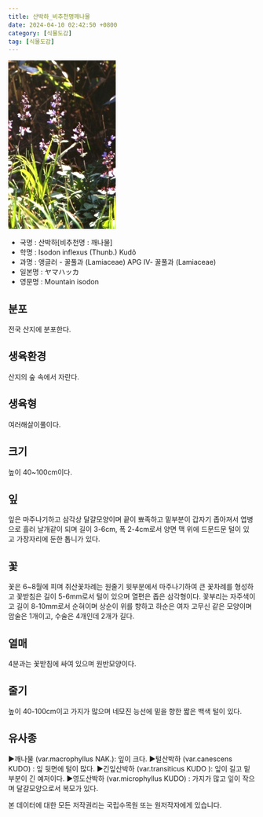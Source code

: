 ```yaml
---
title: 산박하_비추천명깨나물
date: 2024-04-10 02:42:50 +0800
category: [식물도감]
tag: [식물도감]
---
```




![산박하[비추천명 : 깨나물]](/assets/img/fileUpload/plants/basic/Labiatae/Isodon/15994/1_th2.JPG)
- 국명 : 산박하[비추천명 : 깨나물]
- 학명 : Isodon inflexus (Thunb.) Kudô
- 과명 : 앵글러 - 꿀풀과 (Lamiaceae) APG Ⅳ- 꿀풀과 (Lamiaceae)
- 일본명 : ヤマハッカ
- 영문명 : Mountain isodon


## 분포
전국 산지에 분포한다.
## 생육환경
산지의 숲 속에서 자란다.
## 생육형
여러해살이풀이다.
## 크기
높이 40~100cm이다.
## 잎
잎은 마주나기하고 삼각상 달걀모양이며 끝이 뾰족하고 밑부분이 갑자기 좁아져서 엽병으로 흘러 날개같이 되며 길이 3-6cm, 폭 2-4cm로서 양면 맥 위에 드문드문 털이 있고 가장자리에 둔한 톱니가 있다.
## 꽃
꽃은 6~8월에 피며 취산꽃차례는 원줄기 윗부분에서 마주나기하여 큰 꽃차례를 형성하고 꽃받침은 길이 5-6mm로서 털이 있으며 열편은 좁은 삼각형이다. 꽃부리는 자주색이고 길이 8-10mm로서 순혀이며 상순이 위를 향하고 하순은 여자 고무신 같은 모양이며 암술은 1개이고, 수술은 4개인데 2개가 길다.
## 열매
4분과는 꽃받침에 싸여 있으며 원반모양이다.
## 줄기
높이 40-100cm이고 가지가 많으며 네모진 능선에 밑을 향한 짧은 백색 털이 있다.
## 유사종
▶깨나물 (var.macrophyllus NAK.): 잎이 크다. 
▶털산박하 (var.canescens KUDO) : 잎 뒷면에 털이 많다. 
▶긴잎산박하 (var.transiticus KUDO ): 잎이 길고 밑부분이 긴 예저이다. 
▶영도산박하 (var.microphyllus KUDO) : 가지가 많고 잎이 작으며 달걀모양으로서 복모가 있다.






본 데이터에 대한 모든 저작권리는 국립수목원 또는 원저작자에게 있습니다.
